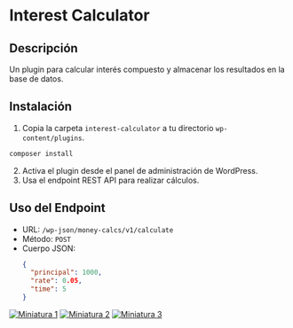 # Interest Calculator

## Descripción
Un plugin para calcular interés compuesto y almacenar los resultados en la base de datos.

## Instalación
1. Copia la carpeta `interest-calculator` a tu directorio `wp-content/plugins`.
```bash
composer install
```
2. Activa el plugin desde el panel de administración de WordPress.
3. Usa el endpoint REST API para realizar cálculos.


## Uso del Endpoint
- URL: `/wp-json/money-calcs/v1/calculate`
- Método: `POST`
- Cuerpo JSON:
  ```json
  {
    "principal": 1000,
    "rate": 0.05,
    "time": 5
  }

[![Miniatura 1](https://i.ibb.co/9yVk415/min1.png)](![screenshots/full1.png](https://i.ibb.co/6Xrsd4xCaptura-de-pantalla-2024-11-20-a-las-6-06-40.png))
[![Miniatura 2](https://i.ibb.co/9yVk415/min1.png)](screenshots/full2.png)
[![Miniatura 3](https://i.ibb.co/9yVk415/min1.png)](screenshots/full3.png)